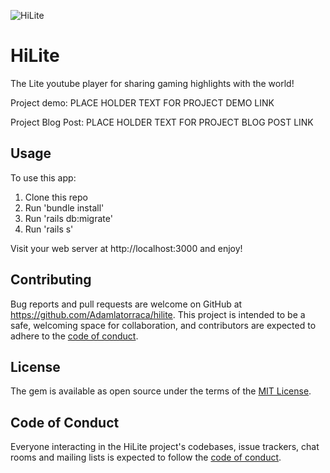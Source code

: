 ![HiLite](https://i.imgur.com/tNxg6Ox.jpg)
# HiLite
The Lite youtube player for sharing gaming highlights with the world!

Project demo:
PLACE HOLDER TEXT FOR PROJECT DEMO LINK


Project Blog Post:
PLACE HOLDER TEXT FOR PROJECT BLOG POST LINK


## Usage

To use this app:

<ol>
    <li> Clone this repo
    <li> Run 'bundle install'
    <li> Run 'rails db:migrate'
    <li> Run 'rails s'
</ol>

Visit your web server at http://localhost:3000 and enjoy!

## Contributing

Bug reports and pull requests are welcome on GitHub at https://github.com/Adamlatorraca/hilite. This project is intended to be a safe, welcoming space for collaboration, and contributors are expected to adhere to the [code of conduct](https://github.com/Adamlatorraca/cs_pistols/blob/master/CODE_OF_CONDUCT.md).


## License

The gem is available as open source under the terms of the [MIT License](https://opensource.org/licenses/MIT).

## Code of Conduct

Everyone interacting in the HiLite project's codebases, issue trackers, chat rooms and mailing lists is expected to follow the [code of conduct](https://github.com/Adamlatorraca/cs_pistols/blob/master/CODE_OF_CONDUCT.md).